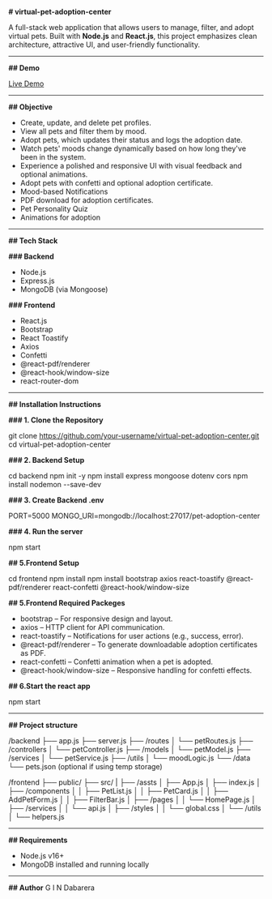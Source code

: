 **# virtual-pet-adoption-center**

A full-stack web application that allows users to manage, filter, and adopt virtual pets. Built with **Node.js** and **React.js**, this project emphasizes clean architecture, attractive UI, and user-friendly functionality.

---
**## Demo**

[Live Demo](https://drive.google.com/file/d/10ej7lSFXQomo71myLx5gVIgA8LMgJVg8/view?usp=sharing)

---

**## Objective**

- Create, update, and delete pet profiles.
- View all pets and filter them by mood.
- Adopt pets, which updates their status and logs the adoption date.
- Watch pets' moods change dynamically based on how long they've been in the system.
- Experience a polished and responsive UI with visual feedback and optional animations.
- Adopt pets with confetti and optional adoption certificate.
- Mood-based Notifications
- PDF download for adoption certificates.
- Pet Personality Quiz
- Animations for adoption

---

**## Tech Stack**

**### Backend**
- Node.js
- Express.js
- MongoDB (via Mongoose)

**### Frontend**
- React.js
- Bootstrap
- React Toastify
- Axios
- Confetti
- @react-pdf/renderer
- @react-hook/window-size
- react-router-dom
  
---

**## Installation Instructions**

**### 1. Clone the Repository**

git clone https://github.com/your-username/virtual-pet-adoption-center.git
cd virtual-pet-adoption-center

**### 2. Backend Setup**

cd backend
npm init -y
npm install express mongoose dotenv cors
npm install nodemon --save-dev

**### 3. Create Backend .env**

PORT=5000
MONGO_URI=mongodb://localhost:27017/pet-adoption-center

**### 4. Run the server**

npm start

**## 5.Frontend Setup**

cd frontend
npm install
npm install bootstrap axios react-toastify @react-pdf/renderer react-confetti @react-hook/window-size

**## 5.Frontend Required Packeges**

- bootstrap – For responsive design and layout.
- axios – HTTP client for API communication.
- react-toastify – Notifications for user actions (e.g., success, error).
- @react-pdf/renderer – To generate downloadable adoption certificates as PDF.
- react-confetti – Confetti animation when a pet is adopted.
- @react-hook/window-size – Responsive handling for confetti effects.

**## 6.Start the react app**

npm start

---

**## Project structure**

/backend
├── app.js
├── server.js
├── /routes
│   └── petRoutes.js
├── /controllers
│   └── petController.js
├── /models
│   └── petModel.js
├── /services
│   └── petService.js
├── /utils
│   └── moodLogic.js
└── /data
    └── pets.json (optional if using temp storage)


/frontend
├── public/
├── src/
|   ├── /assts
│   ├── App.js
│   ├── index.js
│   ├── /components
│   │   ├── PetList.js
│   │   ├── PetCard.js
│   │   ├── AddPetForm.js
│   │   ├── FilterBar.js
│   ├── /pages
│   │   └── HomePage.js
│   ├── /services
│   │   └── api.js
│   ├── /styles
│   │   └── global.css
│   └── /utils
│       └── helpers.js

---

**## Requirements**

- Node.js v16+
- MongoDB installed and running locally

---

**## Author**
G I N Dabarera




